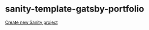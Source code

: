 # sanity-template-gatsby-portfolio

[Create new Sanity project](https://create.sanity.io/?template=sanity-io/sanity-template-gatsby-portfolio)
